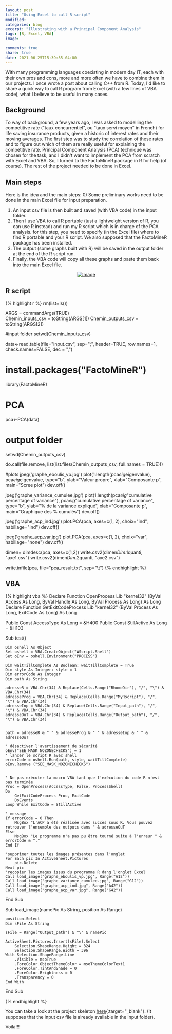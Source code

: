```yaml
---
layout: post
title: "Using Excel to call R script"
modified:
categories: blog
excerpt: "Illustrating with a Principal Component Analysis"
tags: [R, Excel, VBA]
image:

comments: true
share: true
date: 2021-06-25T15:39:55-04:00
---
```


With many programming languages coexisting in modern day IT, each with their own pros and cons, more and more often we have to combine them in our projects. I once wrote a post about calling C++ from R. Today, I'd like to share a quick way to call R program from Excel (with a few lines of VBA code), what I believe to be useful in many cases.

## Background
To way of background, a few years ago, I was asked to modelling the competitive rate ("taux concurrentiel", ou "taux servi moyen" in French) for life saving insurance products, given a historic of interest rates and their moving averages. The first step was to study the correlation of these rates and to figure out which of them are really useful for explaining the competitive rate. Principal Component Analysis (PCA) technique was chosen for the task, and I didn't want to implement the PCA from scratch with Excel and VBA. So, I turned to the FactoMineR package in R for help (of course). The rest of the project needed to be done in Excel.

## Main steps
Here is the idea and the main steps:
0) Some preliminary works need to be done in the main Excel file for input preparation.
1) An input csv file is then built and saved (with VBA code) in the input folder.
2) Then I use VBA to call R portable (just a lightweight version of R, you can use R instead) and run my R script which is in charge of the PCA analysis. for this step, you need to specify (in the Excel file) where to find R portable and your R script. We also supposed that the FactoMineR package has been installed.
3) The output (some graphs built with R) will be saved in the output folder at the end of the R script run.
4) Finally, the VBA code will copy all these graphs and paste them back into the main Excel file.


<center>
<a href="{{ site.url }}/images/r-excel.jpg"><img src="{{ site.url }}/images/r-excel.jpg" alt="image"></a>
</center>

## R script

{% highlight r %}
rm(list=ls())

ARGS = commandArgs(TRUE)    
Chemin_inputs_csv = toString(ARGS[1])
Chemin_outputs_csv = toString(ARGS[2])

#input folder
setwd(Chemin_inputs_csv)

data<-read.table(file="input.csv", sep=";", header=TRUE, row.names=1, check.names=FALSE, dec = ",")

# install.packages("FactoMineR")
library(FactoMineR)

# PCA
pca<-PCA(data)

# output folder
setwd(Chemin_outputs_csv)

do.call(file.remove, list(list.files(Chemin_outputs_csv, full.names = TRUE)))

#plots
jpeg('graphe_eboulis_vp.jpg')
plot(1:length(pca$eig$eigenvalue), pca$eig$eigenvalue, type="b", ylab="Valeur propre", xlab="Composante p", main="Scree plot")
dev.off()

jpeg('graphe_variance_cumulee.jpg')
plot(1:length(pca$eig$"cumulative percentage of variance"), pca$eig$"cumulative percentage of variance", type="b", ylab="% de la variance expliqué", xlab="Composante p", main="Graphique des % cumulés")
dev.off()

jpeg('graphe_acp_ind.jpg')
plot.PCA(pca, axes=c(1, 2), choix="ind", habillage="ind")
dev.off()

jpeg('graphe_acp_var.jpg')
plot.PCA(pca, axes=c(1, 2), choix="var", habillage="none")
dev.off()

dimen= dimdesc(pca, axes=c(1,2))
write.csv2(dimen$Dim.1$quanti, "axe1.csv")
write.csv2(dimen$Dim.2$quanti, "axe2.csv")

write.infile(pca, file="pca_result.txt", sep="\t")
{% endhighlight %}


## VBA
{% highlight vba %}
Declare Function OpenProcess Lib "kernel32" (ByVal Access As Long, ByVal Handle As Long, ByVal Process As Long) As Long
Declare Function GetExitCodeProcess Lib "kernel32" (ByVal Process As Long, ExitCode As Long) As Long


Public Const AccessType As Long = &H400
Public Const StillActive As Long = &H103

Sub test()

    Dim oshell As Object
    Set oshell = VBA.CreateObject("WScript.Shell")
    Set oEnv = oshell.Environment("PROCESS")

    Dim waitTillComplete As Boolean: waitTillComplete = True
    Dim style As Integer: style = 1
    Dim errorCode As Integer
    Dim path As String

    adresseR = VBA.Chr(34) & Replace(Cells.Range("RhomeDir"), "/", "\") & VBA.Chr(34)
    adresseProg = VBA.Chr(34) & Replace(Cells.Range("MyRscript"), "/", "\") & VBA.Chr(34)
    adresseInp = VBA.Chr(34) & Replace(Cells.Range("Input_path"), "/", "\") & VBA.Chr(34)
    adresseOuT = VBA.Chr(34) & Replace(Cells.Range("Output_path"), "/", "\") & VBA.Chr(34)


    path = adresseR & " " & adresseProg & " " & adresseInp & " " & adresseOuT

    ' désactiver l'avertissement de sécurité
    oEnv("SEE_MASK_NOZONECHECKS") = 1
    ' lancer le script R avec shell
    errorCode = oshell.Run(path, style, waitTillComplete)
    oEnv.Remove ("SEE_MASK_NOZONECHECKS")


    ' Ne pas exécuter la macro VBA tant que l'exécution du code R n'est pas terminée
    Proc = OpenProcess(AccessType, False, ProcessShell)
    Do
        GetExitCodeProcess Proc, ExitCode
        DoEvents
    Loop While ExitCode = StillActive

    ' message
    If errorCode = 0 Then
        MsgBox "L'ACP a été réalisée avec succès sous R. Vous pouvez retrouver l'ensemble des outputs dans " & adresseOuT
    Else
        MsgBox "Le programme n'a pas pu être tourné suite à l'erreur " & errorCode & "."
    End If

    'supprimer toutes les images présentes dans l'onglet
    For Each pic In ActiveSheet.Pictures
        pic.Delete
    Next pic
    'recopier les images issus du programme R dang l'onglet Excel
    Call load_image("graphe_eboulis_vp.jpg", Range("A12"))
    Call load_image("graphe_variance_cumulee.jpg", Range("G12"))
    Call load_image("graphe_acp_ind.jpg", Range("A42"))
    Call load_image("graphe_acp_var.jpg", Range("G42"))
End Sub

Sub load_image(namePic As String, position As Range)

    position.Select
    Dim sFile As String

    sFile = Range("Output_path") & "\" & namePic

    ActiveSheet.Pictures.Insert(sFile).Select
        Selection.ShapeRange.Height = 324
        Selection.ShapeRange.Width = 396
    With Selection.ShapeRange.Line
        .Visible = msoTrue
        .ForeColor.ObjectThemeColor = msoThemeColorText1
        .ForeColor.TintAndShade = 0
        .ForeColor.Brightness = 0
        .Transparency = 0
    End With
End Sub

{% endhighlight %}

You can take a look at the project skeleton [here](https://drive.google.com/drive/folders/1Ts0shFb2GtTiEd-DYb3CpqEwGKY-6N_P?usp=sharing){:target="_blank"}. (It supposes that the input csv file is already available in the input folder).

Voilà!!!
